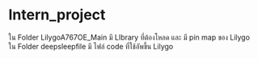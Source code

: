 # Intern_project
ใน Folder LilygoA767OE_Main มี LIbrary ที่ต้องโหลด และ มี pin map ของ Lilygo  
ใน Folder deepsleepfile มี ไฟล์ code ที่ใช้อัพขึ้น Lilygo
  

